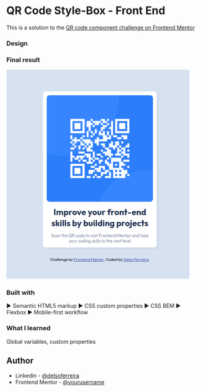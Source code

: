 # QR Code Style-Box - Front End 

This is a solution to the [QR code component challenge on Frontend Mentor](https://www.frontendmentor.io/challenges/qr-code-component-iux_sIO_H) 

### Design

<h3> Final result </h3>
<img src="./images/qr-code-challenge.png">

### Built with

:arrow_forward: Semantic HTML5 markup
:arrow_forward: CSS custom properties
:arrow_forward: CSS BEM 
:arrow_forward: Flexbox
:arrow_forward: Mobile-first workflow

### What I learned

Global variables, custom properties

## Author

- Linkedin - [@delsoferreira](https://www.linkedin.com/in/delsoferreira/)
- Frontend Mentor - [@yourusername](https://www.frontendmentor.io/profile/yourusername)
